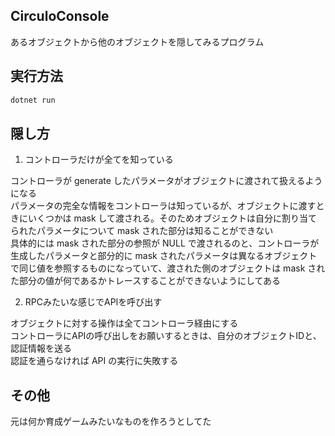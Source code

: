 CirculoConsole
---


あるオブジェクトから他のオブジェクトを隠してみるプログラム  


## 実行方法  


```sh
dotnet run
```


## 隠し方


1. コントローラだけが全てを知っている  

コントローラが generate したパラメータがオブジェクトに渡されて扱えるようになる  
パラメータの完全な情報をコントローラは知っているが、オブジェクトに渡すときにいくつかは mask して渡される。そのためオブジェクトは自分に割り当てられたパラメータについて mask された部分は知ることができない  
具体的には mask された部分の参照が NULL で渡されるのと、コントローラが生成したパラメータと部分的に mask されたパラメータは異なるオブジェクトで同じ値を参照するものになっていて、渡された側のオブジェクトは mask された部分の値が何であるかトレースすることができないようにしてある  


2. RPCみたいな感じでAPIを呼び出す  

オブジェクトに対する操作は全てコントローラ経由にする  
コントローラにAPIの呼び出しをお願いするときは、自分のオブジェクトIDと、認証情報を送る  
認証を通らなければ API の実行に失敗する  


## その他  


元は何か育成ゲームみたいなものを作ろうとしてた  

